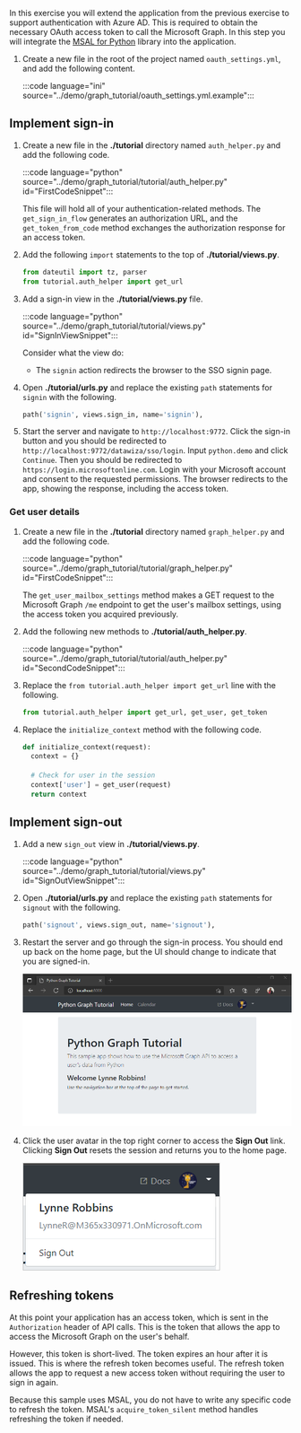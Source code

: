 <!-- markdownlint-disable MD002 MD041 -->

In this exercise you will extend the application from the previous exercise to support authentication with Azure AD. This is required to obtain the necessary OAuth access token to call the Microsoft Graph. In this step you will integrate the [MSAL for Python](https://github.com/AzureAD/microsoft-authentication-library-for-python) library into the application.

1. Create a new file in the root of the project named `oauth_settings.yml`, and add the following content.

    :::code language="ini" source="../demo/graph_tutorial/oauth_settings.yml.example":::

## Implement sign-in

1. Create a new file in the **./tutorial** directory named `auth_helper.py` and add the following code.

    :::code language="python" source="../demo/graph_tutorial/tutorial/auth_helper.py" id="FirstCodeSnippet":::

    This file will hold all of your authentication-related methods. The `get_sign_in_flow` generates an authorization URL, and the `get_token_from_code` method exchanges the authorization response for an access token.

1. Add the following `import` statements to the top of **./tutorial/views.py**.

    ```python
    from dateutil import tz, parser
    from tutorial.auth_helper import get_url
    ```

1. Add a sign-in view in the **./tutorial/views.py** file.

    :::code language="python" source="../demo/graph_tutorial/tutorial/views.py" id="SignInViewSnippet":::

    Consider what the view do:

    - The `signin` action redirects the browser to the SSO signin page.

1. Open **./tutorial/urls.py** and replace the existing `path` statements for `signin` with the following.

    ```python
    path('signin', views.sign_in, name='signin'),
    ```

1. Start the server and navigate to `http://localhost:9772`. Click the sign-in button and you should be redirected to `http://localhost:9772/datawiza/sso/login`. Input `python.demo` and click `Continue`. Then you should be redirected to `https://login.microsoftonline.com`. Login with your Microsoft account and consent to the requested permissions. The browser redirects to the app, showing the response, including the access token.

### Get user details

1. Create a new file in the **./tutorial** directory named `graph_helper.py` and add the following code.

    :::code language="python" source="../demo/graph_tutorial/tutorial/graph_helper.py" id="FirstCodeSnippet":::

    The `get_user_mailbox_settings` method makes a GET request to the Microsoft Graph `/me` endpoint to get the user's mailbox settings, using the access token you acquired previously.

1. Add the following new methods to **./tutorial/auth_helper.py**.

    :::code language="python" source="../demo/graph_tutorial/tutorial/auth_helper.py" id="SecondCodeSnippet":::

1. Replace the `from tutorial.auth_helper import get_url` line with the following.

    ```python
    from tutorial.auth_helper import get_url, get_user, get_token
    ```

1. Replace the `initialize_context` method with the following code.

    ```python
    def initialize_context(request):
      context = {}

      # Check for user in the session
      context['user'] = get_user(request)
      return context
    ```

## Implement sign-out

1. Add a new `sign_out` view in **./tutorial/views.py**.

    :::code language="python" source="../demo/graph_tutorial/tutorial/views.py" id="SignOutViewSnippet":::

1. Open **./tutorial/urls.py** and replace the existing `path` statements for `signout` with the following.

    ```python
    path('signout', views.sign_out, name='signout'),
    ```

1. Restart the server and go through the sign-in process. You should end up back on the home page, but the UI should change to indicate that you are signed-in.

    ![A screenshot of the home page after signing in](./images/add-aad-auth-01.png)

1. Click the user avatar in the top right corner to access the **Sign Out** link. Clicking **Sign Out** resets the session and returns you to the home page.

    ![A screenshot of the dropdown menu with the Sign Out link](./images/add-aad-auth-02.png)

## Refreshing tokens

At this point your application has an access token, which is sent in the `Authorization` header of API calls. This is the token that allows the app to access the Microsoft Graph on the user's behalf.

However, this token is short-lived. The token expires an hour after it is issued. This is where the refresh token becomes useful. The refresh token allows the app to request a new access token without requiring the user to sign in again.

Because this sample uses MSAL, you do not have to write any specific code to refresh the token. MSAL's `acquire_token_silent` method handles refreshing the token if needed.
